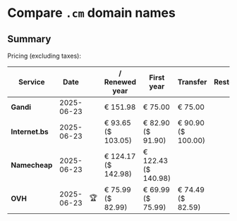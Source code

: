 # Compare `.cm` domain names

## Summary

Pricing (excluding taxes):

| Service | Date |  | / Renewed year | First year | Transfer | Restoration |
|--|--|--|--|--|--|--|
| **Gandi** | 2025-06-23 |  | € 151.98 | € 75.00 | € 75.00 |  |
| **Internet.bs** | 2025-06-23 |  | € 93.65<br>($ 103.05) | € 82.90<br>($ 91.90) | € 90.90<br>($ 100.00) |  |
| **Namecheap** | 2025-06-23 |  | € 124.17<br>($ 142.98) | € 122.43<br>($ 140.98) |  |  |
| **OVH** | 2025-06-23 | 🏆 | € 75.99<br>($ 82.99) | € 69.99<br>($ 75.99) | € 74.49<br>($ 82.59) |  |
